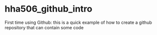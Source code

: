 # hha506_github_intro
First time using Github:  this is a quick example of how to create a github repository that can contain some code
